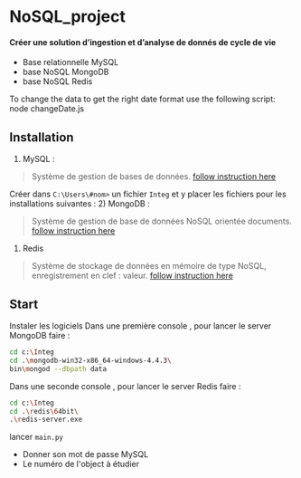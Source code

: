 # NoSQL_project
#### Créer une solution d’ingestion et d’analyse de donnés de cycle de vie

-  Base relationnelle MySQL
- base NoSQL MongoDB
- base NoSQL Redis

To change the data to get the right date format use the following script: node changeDate.js

## Installation

1) MySQL :
> Système de gestion de bases de données.
[follow instruction here](https://dev.mysql.com/doc/mysql-installation-excerpt/5.7/en/) 

Créer dans `C:\Users\#nom>` un fichier `Integ` et y placer les fichiers pour les installations suivantes :
2) MongoDB :
>  Système de gestion de base de données NoSQL orientée documents.
[follow instruction here](https://docs.mongodb.com/manual/tutorial/install-mongodb-on-windows/)

1) Redis
> Système de stockage de données en mémoire de type NoSQL, enregistrement en clef : valeur.
[follow instruction here](https://redis.io/download) 


## Start
Instaler les logiciels
Dans une première console , pour lancer le server MongoDB faire :
```sh
cd c:\Integ
cd .\mongodb-win32-x86_64-windows-4.4.3\
bin\mongod --dbpath data
```
Dans une seconde console , pour lancer le server Redis faire :
```sh
cd c:\Integ
cd .\redis\64bit\
.\redis-server.exe
```
lancer `main.py`
- Donner son mot de passe MySQL
- Le numéro de l'object à étudier
